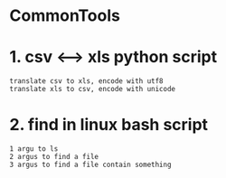 # CommonTools
# 1. csv <--> xls python script
    translate csv to xls, encode with utf8
    translate xls to csv, encode with unicode
# 2. find in linux bash script
    1 argu to ls
    2 argus to find a file
    3 argus to find a file contain something
  
